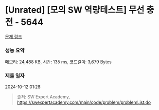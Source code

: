 # [Unrated] [모의 SW 역량테스트] 무선 충전 - 5644 

[문제 링크](https://swexpertacademy.com/main/code/problem/problemDetail.do?contestProbId=AWXRDL1aeugDFAUo) 

### 성능 요약

메모리: 24,488 KB, 시간: 135 ms, 코드길이: 3,679 Bytes

### 제출 일자

2024-10-12 01:28



> 출처: SW Expert Academy, https://swexpertacademy.com/main/code/problem/problemList.do